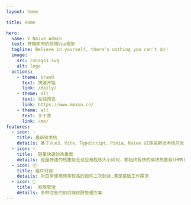```yaml
---
layout: home

title: Home

hero:
  name: V Naive Admin
  text: 开箱即用的前端Vue框架
  tagline: Believe in yourself, there's nothing you can't do！
  image:
    src: /vLogo1.svg
    alt: logo
  actions:
    - theme: brand
      text: 快速开始
      link: /daily/
    - theme: alt
      text: 在线预览
      link: https://www.mmxxn.cn/
    - theme: alt
      text: 关于我
      link: /me/
features:
  - icon: 💡 
    title: 最新技术栈
    details: 基于Vue3、Vite、TypeScript、Pinia、Naïve UI等最新技术栈开发
  - icon: ⚡️
    title:  轻量快速的热重载
    details: 轻量快速的热重载无论应用程序大小如何，都始终极快的模块热重载(HMR)
  - icon: 📦
    title: 组件封装
    details: 对日常使用频率较高的组件二次封装,满足基础工作需求
  - icon: 🔑
    title:  权限管理
    details: 多种完善的前后端权限管理方案
---
```


<!-- <script setup>
import middle from '../src/components/middle.vue'
</script>

<middle /> -->